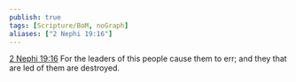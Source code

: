 ```yaml
---
publish: true
tags: [Scripture/BoM, noGraph]
aliases: ["2 Nephi 19:16"]
---
```

[2 Nephi 19:16](https://churchofjesuschrist.org/study/scriptures/bofm/2-ne/19?lang=eng&id=p16#p16) For the leaders of this people cause them to err; and they that are led of them are destroyed.
